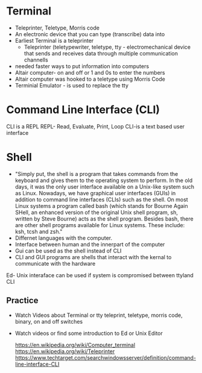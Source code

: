 # Terminal 
- Teleprinter, Teletype, Morris code
- An electronic device that you can type (transcribe) data into
- Earliest Terminal is a teleprinter
  * Teleprinter (teletypewriter, teletype, tty - electromechanical device that sends
    and receives data through multiple communication channells
- needed faster ways to put information into computers 
- Altair computer- on and off or 1 and 0s to enter the numbers
- Altair computer was hooked to a teletype using Morris Code
- Terminial Emulator - is used to replace the tty

# Command Line Interface (CLI)
CLI is a REPL 
REPL- Read, Evaluate, Print, Loop
CLI-is a text based user interface

# Shell 
* "Simply put, the shell is a program that takes commands from the keyboard and gives them to the operating system to perform. In the old days, it was the only user interface available on a Unix-like system such as Linux. Nowadays, we have graphical user interfaces (GUIs) in addition to command line interfaces (CLIs) such as the shell.
  On most Linux systems a program called bash (which stands for Bourne Again SHell, an enhanced version of the original Unix shell program, sh, written by Steve Bourne) acts as the shell program. Besides bash, there are other shell programs available for Linux systems. These include: ksh, tcsh and zsh."
* Differnet languages with the computer.  
* Interface between human and the innerpart of the computer 
* Gui can be used as the shell instead of CLI
* CLI and GUI programs are shells that interact with the kernal to communicate with the hardware


Ed- Unix interaface can be used if system is compromised between ttyland CLI 

## Practice
* Watch Videos about Terminal or tty teleprint, teletype, morris code, binary,
  on and off switches 
* Watch videos or find some introduction to Ed or Unix Editor
    
    
    
   
   
    
    
    
    https://en.wikipedia.org/wiki/Computer_terminal
    https://en.wikipedia.org/wiki/Teleprinter
    https://www.techtarget.com/searchwindowsserver/definition/command-line-interface-CLI
